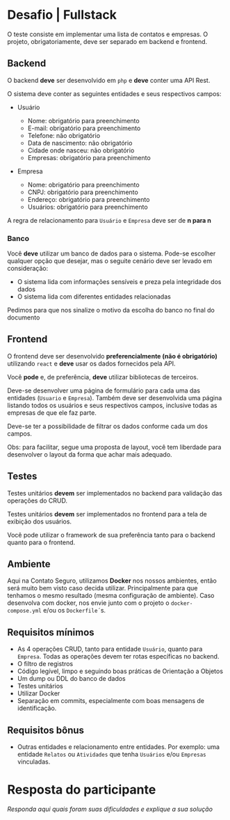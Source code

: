 # Desafio | Fullstack

O teste consiste em implementar uma lista de contatos e empresas. O projeto, obrigatoriamente, deve ser separado em backend e frontend.

## Backend

O backend **deve** ser desenvolvido em `php` e **deve** conter uma API Rest.

O sistema deve conter as seguintes entidades e seus respectivos campos:

- Usuário
    - Nome: obrigatório para preenchimento
    - E-mail: obrigatório para preenchimento
    - Telefone: não obrigatório
    - Data de nascimento: não obrigatório
    - Cidade onde nasceu: não obrigatório
    - Empresas: obrigatório para preenchimento

- Empresa
    - Nome: obrigatório para preenchimento
    - CNPJ: obrigatório para preenchimento
    - Endereço: obrigatório para preenchimento
    - Usuários: obrigatório para preenchimento

A regra de relacionamento para `Usuário` e `Empresa` deve ser de __n para n__

### Banco
Você **deve** utilizar um banco de dados para o sistema. Pode-se escolher qualquer opção que desejar, mas o seguite cenário deve ser levado em consideração:
- O sistema lida com informações sensíveis e preza pela integridade dos dados
- O sistema lida com diferentes entidades relacionadas

Pedimos para que nos sinalize o motivo da escolha do banco no final do documento


## Frontend
O frontend deve ser desenvolvido **preferencialmente (não é obrigatório)** utilizando `react` e **deve** usar os dados fornecidos pela API.

Você **pode** e, de preferência, **deve** utilizar bibliotecas de terceiros.

Deve-se desenvolver uma página de formulário para cada uma das entidades (`Usuario` e `Empresa`). Também deve ser desenvolvida uma página listando todos os usuários e seus respectivos campos, inclusive todas as empresas de que ele faz parte.

Deve-se ter a possibilidade de filtrar os dados conforme cada um dos campos.

Obs: para facilitar, segue uma proposta de layout, você tem liberdade para desenvolver o layout da forma que achar mais adequado.

## Testes
Testes unitários **devem** ser implementados no backend para validação das operações do CRUD.

Testes unitários **devem** ser implementados no frontend para a tela de exibição dos usuários.

Você pode utilizar o framework de sua preferência tanto para o backend quanto para o frontend.

## Ambiente
Aqui na Contato Seguro, utilizamos __Docker__ nos nossos ambientes, então será muito bem visto caso decida utilizar. Principalmente para que tenhamos o mesmo resultado (mesma configuração de ambiente). Caso desenvolva com docker, nos envie junto com o projeto o `docker-compose.yml` e/ou os `Dockerfile´`s.

## Requisitos mínimos
- As 4 operações CRUD, tanto para entidade `Usuário`, quanto para `Empresa`. Todas as operações devem ter rotas específicas no backend.
- O filtro de registros
- Código legível, limpo e seguindo boas práticas de Orientação a Objetos
- Um dump ou DDL do banco de dados
- Testes unitários
- Utilizar Docker
- Separação em commits, especialmente com boas mensagens de identificação.

## Requisitos bônus
- Outras entidades e relacionamento entre entidades. Por exemplo: uma entidade `Relatos` ou `Atividades` que tenha `Usuários` e/ou `Empresas` vinculadas.

# Resposta do participante
_Responda aqui quais foram suas dificuldades e explique a sua solução_
